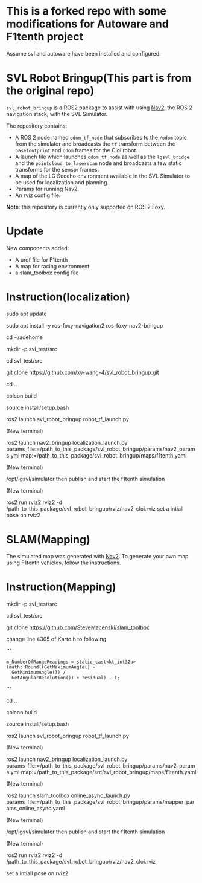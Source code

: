 # This is a forked repo with some modifications for Autoware and F1tenth project
Assume svl and autoware have been installed and configured.

# SVL Robot Bringup(This part is from the original repo)

`svl_robot_bringup` is a ROS2 package to assist with using [Nav2](https://navigation.ros.org/), the ROS 2 navigation stack, with the SVL Simulator.

The repository contains:
-  A ROS 2 node named `odom_tf_node` that subscribes to the `/odom` topic from the simulator and broadcasts the `tf` transform between the `basefootprint` and `odom` frames for the Cloi robot.
- A launch file which launches `odom_tf_node` as well as the `lgsvl_bridge` and the `pointcloud_to_laserscan` node and broadcasts a few static transforms for the sensor frames.
- A map of the LG Seocho environment available in the SVL Simulator to be used for localization and planning.
- Params for running Nav2.
- An rviz config file.

**Note**: this repository is currently only supported on ROS 2 Foxy.

# Update

New components added:

-  A urdf file for F1tenth
-  A map for racing environment
-  a slam_toolbox config file

# Instruction(localization)

sudo apt update

sudo apt install -y ros-foxy-navigation2 ros-foxy-nav2-bringup

cd ~/adehome

mkdir -p svl_test/src

cd svl_test/src

git clone https://github.com/xy-wang-4/svl_robot_bringup.git

cd ..

colcon build

source install/setup.bash

ros2 launch svl_robot_bringup robot_tf_launch.py

(New terminal)

ros2 launch nav2_bringup localization_launch.py params_file:=/path_to_this_package/svl_robot_bringup/params/nav2_params.yml map:=/path_to_this_package/svl_robot_bringup/maps/f1tenth.yaml

(New terminal)

/opt/lgsvl/simulator
then publish and start the f1tenth simulation

(New terminal)

ros2 run rviz2 rviz2 -d /path_to_this_package/svl_robot_bringup/rviz/nav2_cloi.rviz
set a intiall pose on rviz2

# SLAM(Mapping)

The simulated map was generated with [Nav2](https://github.com/SteveMacenski/slam_toolbox).
To generate your own map using F1tenth vehicles, follow the instructions.

# Instruction(Mapping)

mkdir -p svl_test/src

cd svl_test/src

git clone https://github.com/SteveMacenski/slam_toolbox

change line 4305 of Karto.h to following

'''

    m_NumberOfRangeReadings = static_cast<kt_int32u>(math::Round((GetMaximumAngle() -
      GetMinimumAngle()) /
      GetAngularResolution()) + residual) - 1;
      
'''

cd ..

colcon build

source install/setup.bash

ros2 launch svl_robot_bringup robot_tf_launch.py

(New terminal)

ros2 launch nav2_bringup localization_launch.py params_file:=/path_to_this_package/svl_robot_bringup/params/nav2_params.yml map:=/path_to_this_package/src/svl_robot_bringup/maps/f1tenth.yaml

(New terminal)

ros2 launch slam_toolbox online_async_launch.py params_file:=/path_to_this_package/svl_robot_bringup/params/mapper_params_online_async.yaml

(New terminal)

/opt/lgsvl/simulator
then publish and start the f1tenth simulation

(New terminal)

ros2 run rviz2 rviz2 -d /path_to_this_package/svl_robot_bringup/rviz/nav2_cloi.rviz

set a intiall pose on rviz2
